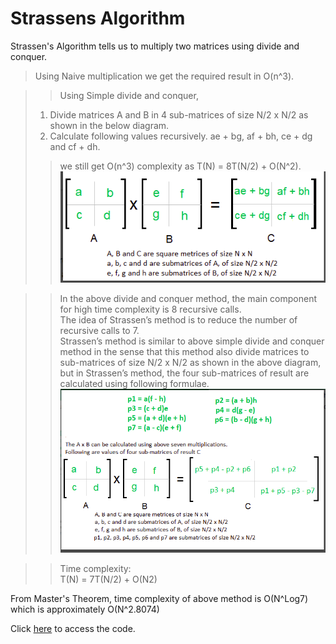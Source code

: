 # Strassens Algorithm

Strassen's Algorithm tells us to multiply two matrices using divide and conquer.  
>Using Naive multiplication we get the required result in O(n^3).

>>Using Simple divide and conquer,   
>1) Divide matrices A and B in 4 sub-matrices of size N/2 x N/2 as shown in the below diagram. 
>2) Calculate following values recursively. ae + bg, af + bh, ce + dg and cf + dh.  
>>we still get O(n^3) complexity as T(N) = 8T(N/2) + O(N^2).        
><img src="./Images/Simple.png"></img>

>>In the above divide and conquer method, the main component for high time complexity is 8 recursive calls.   
The idea of Strassen’s method is to reduce the number of recursive calls to 7.   
Strassen’s method is similar to above simple divide and conquer method in the sense that this method also divide matrices to sub-matrices of size N/2 x N/2 as shown in the above diagram, but in Strassen’s method, the four sub-matrices of result are calculated using following formulae.
<img src="Images/Strassen.png"></img>

>> Time complexity:  
T(N) = 7T(N/2) +  O(N2)

From Master's Theorem, time complexity of above method is 
O(N^Log7) which is approximately O(N^2.8074)

Click <a href="code.c">here</a> to access the code.
